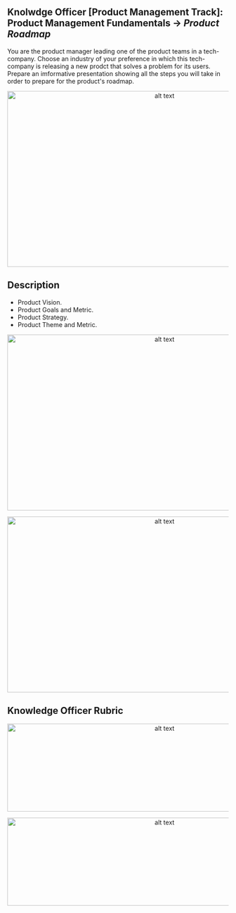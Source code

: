 ## Knolwdge Officer [Product Management Track]: Product Management Fundamentals -> _Product Roadmap_
You are the product manager leading one of the product teams in a tech-company. Choose an industry of your preference in which this tech-company is releasing a new prodct that solves a problem for its users. Prepare an imformative presentation showing all the steps you will take in order to prepare for the product's roadmap.

<p align="center">
<img src="https://github.com/yarahisham/Sanstefano_CaseStudy-ProductRoadmap/blob/master/images/Screen%20Shot%202021-04-27%20at%202.18.45%20AM.jpg" alt="alt text" width="700" height="400" >
</p>

## Description
- Product Vision.
- Product Goals and Metric.
- Product Strategy.
- Product Theme and Metric.

<p align="center">
<img src="https://github.com/yarahisham/Sanstefano_CaseStudy-ProductRoadmap/blob/master/images/Screen%20Shot%202021-04-27%20at%202.18.54%20AM.jpg" alt="alt text" width="700" height="400" >
</p>

<p align="center">
<img src="https://github.com/yarahisham/Sanstefano_CaseStudy-ProductRoadmap/blob/master/images/Screen%20Shot%202021-04-27%20at%202.19.25%20AM.jpg" alt="alt text" width="700" height="400" >
</p>

## Knowledge Officer Rubric
<p align="center">
<img src="https://github.com/yarahisham/Sanstefano_CaseStudy-ProductRoadmap/blob/master/images/Screen%20Shot%202021-04-27%20at%202.20.08%20AM.jpg" alt="alt text" width="700" height="200" >
</p>

<p align="center">
<img src="https://github.com/yarahisham/Sanstefano_CaseStudy-ProductRoadmap/blob/master/images/Screen%20Shot%202021-04-27%20at%202.20.18%20AM.jpg" alt="alt text" width="700" height="200" >
</p>

